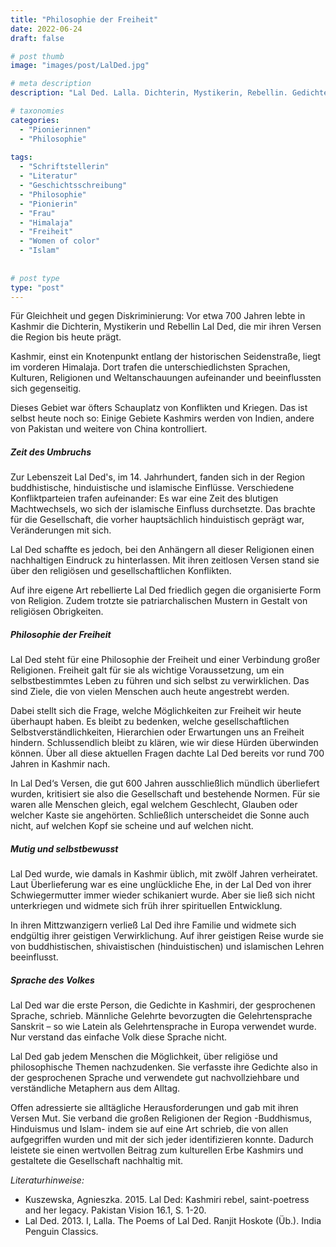 ```yaml
---
title: "Philosophie der Freiheit"
date: 2022-06-24
draft: false

# post thumb
image: "images/post/LalDed.jpg"

# meta description
description: "Lal Ded. Lalla. Dichterin, Mystikerin, Rebellin. Gedichte. Kashmir. Himalaja. Körperliche und geistige Freiheit für alle. Philosophie der Freiheit. Sprache des Volkes."

# taxonomies
categories:
  - "Pionierinnen"
  - "Philosophie"
  
tags:
  - "Schriftstellerin"
  - "Literatur"
  - "Geschichtsschreibung"
  - "Philosophie"
  - "Pionierin"
  - "Frau"
  - "Himalaja"
  - "Freiheit"
  - "Women of color"
  - "Islam"
  
  
# post type
type: "post"
---
```



Für Gleichheit und gegen Diskriminierung: Vor etwa 700 Jahren lebte in Kashmir die Dichterin, Mystikerin und Rebellin Lal Ded, die mir ihren Versen die Region bis heute prägt.

Kashmir, einst ein Knotenpunkt entlang der historischen Seidenstraße, liegt im vorderen Himalaja. Dort trafen die unterschiedlichsten Sprachen, Kulturen, Religionen und Weltanschauungen aufeinander und beeinflussten sich gegenseitig. 

Dieses Gebiet war öfters Schauplatz von Konflikten und Kriegen. Das ist selbst heute noch so: Einige Gebiete Kashmirs werden von Indien, andere von Pakistan und weitere von China kontrolliert.

##### Zeit des Umbruchs

Zur Lebenszeit Lal Ded's, im 14. Jahrhundert, fanden sich in der Region buddhistische, hinduistische und islamische Einflüsse. Verschiedene Konfliktparteien trafen aufeinander: Es war eine Zeit des blutigen Machtwechsels, wo sich der islamische Einfluss durchsetzte. Das brachte für die Gesellschaft, die vorher hauptsächlich hinduistisch geprägt war, Veränderungen mit sich.

Lal Ded schaffte es jedoch, bei den Anhängern all dieser Religionen einen nachhaltigen Eindruck zu hinterlassen. Mit ihren zeitlosen Versen stand sie über den religiösen und gesellschaftlichen Konflikten. 

Auf ihre eigene Art rebellierte Lal Ded friedlich gegen die organisierte Form von Religion. Zudem trotzte sie patriarchalischen Mustern in Gestalt von religiösen Obrigkeiten.

##### Philosophie der Freiheit

Lal Ded steht für eine Philosophie der Freiheit und einer Verbindung großer Religionen. Freiheit galt für sie als wichtige Voraussetzung, um ein selbstbestimmtes Leben zu führen und sich selbst zu verwirklichen. Das sind Ziele, die von vielen Menschen auch heute angestrebt werden. 

Dabei stellt sich die Frage, welche Möglichkeiten zur Freiheit wir heute überhaupt haben. Es bleibt zu bedenken, welche gesellschaftlichen Selbstverständlichkeiten, Hierarchien oder Erwartungen uns an Freiheit hindern. Schlussendlich bleibt zu klären, wie wir diese Hürden überwinden können. Über all diese aktuellen Fragen dachte Lal Ded bereits vor rund 700 Jahren in Kashmir nach.

In Lal Ded‘s Versen, die gut 600 Jahren ausschließlich mündlich überliefert wurden, kritisiert sie also die Gesellschaft und bestehende Normen. Für sie waren alle Menschen gleich, egal welchem Geschlecht, Glauben oder welcher Kaste sie angehörten. Schließlich unterscheidet die Sonne auch nicht, auf welchen Kopf sie scheine und auf welchen nicht.

##### Mutig und selbstbewusst

Lal Ded wurde, wie damals in Kashmir üblich, mit zwölf Jahren verheiratet. Laut Überlieferung war es eine unglückliche Ehe, in der Lal Ded von ihrer Schwiegermutter immer wieder schikaniert wurde. Aber sie ließ sich nicht unterkriegen und widmete sich früh ihrer spirituellen Entwicklung. 

In ihren Mittzwanzigern verließ Lal Ded ihre Familie und widmete sich endgültig ihrer geistigen Verwirklichung. Auf ihrer geistigen Reise wurde sie von buddhistischen, shivaistischen (hinduistischen) und islamischen Lehren beeinflusst.

##### Sprache des Volkes

Lal Ded war die erste Person, die Gedichte in Kashmiri, der gesprochenen Sprache, schrieb. Männliche Gelehrte bevorzugten die Gelehrtensprache Sanskrit – so wie Latein als Gelehrtensprache in Europa verwendet wurde. Nur verstand das einfache Volk diese Sprache nicht. 

Lal Ded gab jedem Menschen die Möglichkeit, über religiöse und philosophische Themen nachzudenken. Sie verfasste ihre Gedichte also in der gesprochenen Sprache und verwendete gut nachvollziehbare und verständliche Metaphern aus dem Alltag. 

Offen adressierte sie alltägliche Herausforderungen und gab mit ihren Versen Mut. Sie verband die großen Religionen der Region -Buddhismus, Hinduismus und Islam- indem sie auf eine Art schrieb, die von allen aufgegriffen wurden und mit der sich jeder identifizieren konnte. Dadurch leistete sie einen wertvollen Beitrag zum kulturellen Erbe Kashmirs und gestaltete die Gesellschaft nachhaltig mit.


*Literaturhinweise:*
- Kuszewska, Agnieszka. 2015. Lal Ded: Kashmiri rebel, saint-poetress and her legacy. Pakistan Vision 16.1, S. 1-20.
- Lal Ded. 2013. I, Lalla. The Poems of Lal Ded. Ranjit Hoskote (Üb.). India Penguin Classics.
